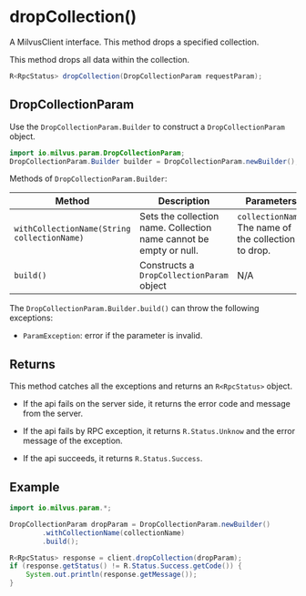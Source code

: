 # dropCollection()

A MilvusClient interface. This method drops a specified collection. 

This method drops all data within the collection.

```Java
R<RpcStatus> dropCollection(DropCollectionParam requestParam);
```

## DropCollectionParam

Use the `DropCollectionParam.Builder` to construct a `DropCollectionParam` object.

```Java
import io.milvus.param.DropCollectionParam;
DropCollectionParam.Builder builder = DropCollectionParam.newBuilder();
```

Methods of `DropCollectionParam.Builder`:

| Method                                      | Description                                                  | Parameters                                            |
| ------------------------------------------- | ------------------------------------------------------------ | ----------------------------------------------------- |
| `withCollectionName(String collectionName)` | Sets the collection name. Collection name cannot be empty or null. | `collectionName`: The name of the collection to drop. |
| `build()`                                   | Constructs a `DropCollectionParam` object                    | N/A                                                   |

The `DropCollectionParam.Builder.build()` can throw the following exceptions:

- `ParamException`: error if the parameter is invalid.

## Returns

This method catches all the exceptions and returns an `R<RpcStatus>` object.

- If the api fails on the server side, it returns the error code and message from the server.

- If the api fails by RPC exception, it returns `R.Status.Unknow` and the error message of the exception.

- If the api succeeds, it returns `R.Status.Success`.

## Example

```Java
import io.milvus.param.*;

DropCollectionParam dropParam = DropCollectionParam.newBuilder()
        .withCollectionName(collectionName)
        .build();

R<RpcStatus> response = client.dropCollection(dropParam);
if (response.getStatus() != R.Status.Success.getCode()) {
    System.out.println(response.getMessage());
}
```